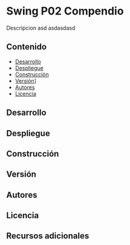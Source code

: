 # Swing P02 Compendio

Descripcion asd asdasdasd

## Contenido

- [Desarrollo](#Desarrollo)
- [Despliegue](#Despliegue)
- [Construcción](#Construcción)
- [Versión](#Versión)]
- [Autores](#Autores)
- [Licencia](#Licencia)



## Desarrollo





## Despliegue





## Construcción





## Versión





## Autores





## Licencia







## Recursos adicionales
